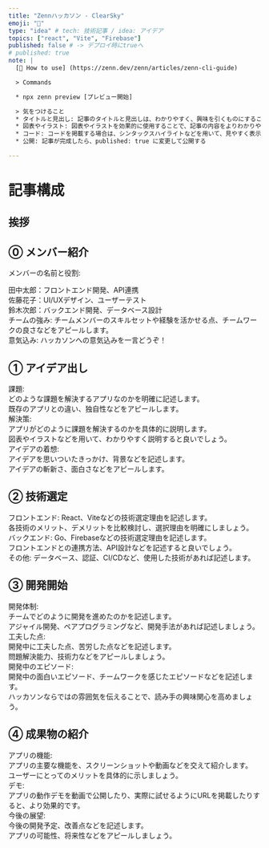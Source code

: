 ```yaml
---
title: "Zennハッカソン - ClearSky"
emoji: "🌄"
type: "idea" # tech: 技術記事 / idea: アイデア
topics: ["react", "Vite", "Firebase"]
published: false # -> デプロイ時にtrueへ
# published: true
note: |
  [📘 How to use] (https://zenn.dev/zenn/articles/zenn-cli-guide)

  > Commands

  * npx zenn preview [プレビュー開始]

  > 気をつけること
  * タイトルと見出し: 記事のタイトルと見出しは、わかりやすく、興味を引くものにすることを心がける
  * 図表やイラスト: 図表やイラストを効果的に使用することで、記事の内容をよりわかりやすく伝える
  * コード: コードを掲載する場合は、シンタックスハイライトなどを用いて、見やすく表示する
  * 公開: 記事が完成したら、published: true に変更して公開する

---
```


# 記事構成


## 挨拶


## ⓪ メンバー紹介
メンバーの名前と役割:   

田中太郎：フロントエンド開発、API連携  
佐藤花子：UI/UXデザイン、ユーザーテスト  
鈴木次郎：バックエンド開発、データベース設計  
チームの強み: チームメンバーのスキルセットや経験を活かせる点、チームワークの良さなどをアピールします。  
意気込み: ハッカソンへの意気込みを一言どうぞ！  

## ① アイデア出し
課題:  
どのような課題を解決するアプリなのかを明確に記述します。  
既存のアプリとの違い、独自性などをアピールします。  
解決策:  
アプリがどのように課題を解決するのかを具体的に説明します。  
図表やイラストなどを用いて、わかりやすく説明すると良いでしょう。  
アイデアの着想:  
アイデアを思いついたきっかけ、背景などを記述します。  
アイデアの斬新さ、面白さなどをアピールします。  

## ② 技術選定
フロントエンド: React、Viteなどの技術選定理由を記述します。  
各技術のメリット、デメリットを比較検討し、選択理由を明確にしましょう。  
バックエンド: Go、Firebaseなどの技術選定理由を記述します。  
フロントエンドとの連携方法、API設計などを記述すると良いでしょう。  
その他: データベース、認証、CI/CDなど、使用した技術があれば記述します。  

## ③ 開発開始
開発体制:  
チームでどのように開発を進めたのかを記述します。  
アジャイル開発、ペアプログラミングなど、開発手法があれば記述しましょう。  
工夫した点:  
開発中に工夫した点、苦労した点などを記述します。  
問題解決能力、技術力などをアピールしましょう。  
開発中のエピソード:  
開発中の面白いエピソード、チームワークを感じたエピソードなどを記述します。  
ハッカソンならではの雰囲気を伝えることで、読み手の興味関心を高めましょう。  

## ④ 成果物の紹介
アプリの機能:  
アプリの主要な機能を、スクリーンショットや動画などを交えて紹介します。  
ユーザーにとってのメリットを具体的に示しましょう。  
デモ:  
アプリの動作デモを動画で公開したり、実際に試せるようにURLを掲載したりすると、より効果的です。  
今後の展望:  
今後の開発予定、改善点などを記述します。  
アプリの可能性、将来性などをアピールしましょう。  